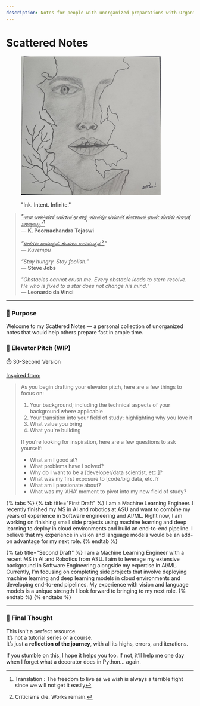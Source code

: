 ```yaml
---
description: Notes for people with unorganized preparations with Organized Intention.
---
```


# Scattered Notes

<figure><img src=".gitbook/assets/drawing.jpg" alt="" width="375"><figcaption><p>"Ink. Intent. Infinite."</p></figcaption></figure>

> [_"ನಾವು ಬಯಸಿದಂತೆ ಬದುಕುವ ಸ್ವಾತಂತ್ರ್ಯ ಯಾವತ್ತೂ ಭಯಾನಕ ಹೋರಾಟದ ಫಲವೇ ಹೊರತು ಸುಲಭಕ್ಕೆ ಸಿಗುವುದಿಲ್ಲ."_](#user-content-fn-1)[^1]
> \
> — **K. Poornachandra Tejaswi**
>
> _“_[_ಟೀಕೆಗಳು ಸಾಯುತ್ತವೆ. ಕೆಲಸಗಳು ಉಳಿಯುತ್ತವೆ._](#user-content-fn-2)[^2]_”_\
> — _Kuvempu_
>
> _“Stay hungry. Stay foolish.”_\
> — **Steve Jobs**
>
> _"Obstacles cannot crush me. Every obstacle leads to stern resolve. He who is fixed to a star does not change his mind."_\
> — **Leonardo da Vinci**

***

### 🎯 Purpose

Welcome to my Scattered Notes — a personal collection of unorganized notes that would help others prepare fast in ample time.

### 🧠 Elevator Pitch (WIP)

⏱️ 30-Second Version

[Inspired from:](https://stephanosterburg.gitbook.io/scrapbook)&#x20;



> As you begin drafting your elevator pitch, here are a few things to focus on:
>
> 1. Your background; including the technical aspects of your background where applicable
> 2. Your transition into your field of study; highlighting why you love it
> 3. What value you bring
> 4. What you're building
>
> If you're looking for inspiration, here are a few questions to ask yourself:
>
> * What am I good at?
> * What problems have I solved?
> * Why do I want to be a \[developer/data scientist, etc.]?
> * What was my first exposure to \[code/big data, etc.]?
> * What am I passionate about?
> * What was my ‘AHA’ moment to pivot into my new field of study?

{% tabs %}
{% tab title="First Draft" %}
I am a Machine Learning Engineer. I recently finished my MS in AI and robotics at ASU and want to combine my years of experience in Software engineering and AI/ML. Right now, I am working on finishing small side projects using machine learning and deep learning to deploy in cloud environments and build an end-to-end pipeline. I believe that my experience in vision and language models would be an add-on advantage for my next role.
{% endtab %}

{% tab title="Second Draft" %}
I am a Machine Learning Engineer with a recent MS in AI and Robotics from ASU. I aim to leverage my extensive background in Software Engineering alongside my expertise in AI/ML. Currently, I’m focusing on completing side projects that involve deploying machine learning and deep learning models in cloud environments and developing end-to-end pipelines. My experience with vision and language models is a unique strength I look forward to bringing to my next role.
{% endtab %}
{% endtabs %}

***

### 📎 Final Thought

This isn’t a perfect resource.\
It’s not a tutorial series or a course.\
It’s just **a reflection of the journey**, with all its highs, errors, and iterations.

If you stumble on this, I hope it helps you too. If not, it’ll help me one day when I forget what a decorator does in Python... again.

[^1]: Translation : The freedom to live as we wish is always a terrible fight since we will not get it easily

[^2]: Criticisms die. Works remain.
